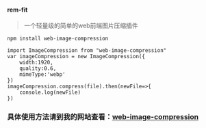 #### rem-fit
> 一个轻量级的简单的web前端图片压缩插件


```
npm install web-image-compression
```

```
import ImageCompression from "web-image-compression"
var imageCompression = new ImageCompression({
	width:1920,
	quality:0.6,
	mimeType:'webp'
})
imageCompression.compress(file).then(newFile=>{
	console.log(newFile)
})
```

### 具体使用方法请到我的网站查看：[web-image-compression](https://www.mvi-web.cn/library/24)